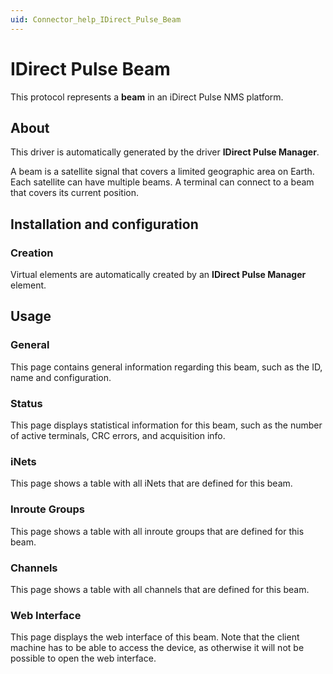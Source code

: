 ```yaml
---
uid: Connector_help_IDirect_Pulse_Beam
---
```


# IDirect Pulse Beam

This protocol represents a **beam** in an iDirect Pulse NMS platform.

## About

This driver is automatically generated by the driver **IDirect Pulse Manager**.

A beam is a satellite signal that covers a limited geographic area on Earth. Each satellite can have multiple beams. A terminal can connect to a beam that covers its current position.

## Installation and configuration

### Creation

Virtual elements are automatically created by an **IDirect Pulse Manager** element.

## Usage

### General

This page contains general information regarding this beam, such as the ID, name and configuration.

### Status

This page displays statistical information for this beam, such as the number of active terminals, CRC errors, and acquisition info.

### iNets

This page shows a table with all iNets that are defined for this beam.

### Inroute Groups

This page shows a table with all inroute groups that are defined for this beam.

### Channels

This page shows a table with all channels that are defined for this beam.

### Web Interface

This page displays the web interface of this beam. Note that the client machine has to be able to access the device, as otherwise it will not be possible to open the web interface.
